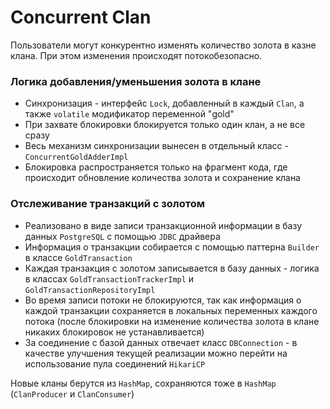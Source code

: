 # Concurrent Clan
Пользователи могут конкурентно изменять количество золота в казне клана.
При этом изменения происходят потокобезопасно.
### Логика добавления/уменьшения золота в клане
* Синхронизация - интерфейс `Lock`, добавленный в каждый `Clan`, а также `volatile` модификатор переменной "gold"
* При захвате блокировки блокируется только один клан, а не все сразу
* Весь механизм синхронизации вынесен в отдельный класс - `ConcurrentGoldAdderImpl`
* Блокировка распространяется только на фрагмент кода, где происходит обновление количества золота и сохранение клана
### Отслеживание транзакций с золотом
* Реализовано в виде записи транзакционной информации в базу данных `PostgreSQL` с помощью `JDBC` драйвера
* Информация о транзакции собирается с помощью паттерна `Builder` в классе `GoldTransaction`
* Каждая транзакция с золотом записывается в базу данных - логика в классах `GoldTransactionTrackerImpl` и `GoldTransactionRepositoryImpl`
* Во время записи потоки не блокируются, так как информация о каждой транзакции
сохраняется в локальных переменных каждого потока (после блокировки на изменение количества золота в клане никаких блокировок не устанавливается)
* За соединение с базой данных отвечает класс `DBConnection` -
в качестве улучшения текущей реализации можно перейти на использование пула соединений `HikariCP`

Новые кланы берутся из `HashMap`, сохраняются тоже в `HashMap` (`ClanProducer` и `ClanConsumer`)
